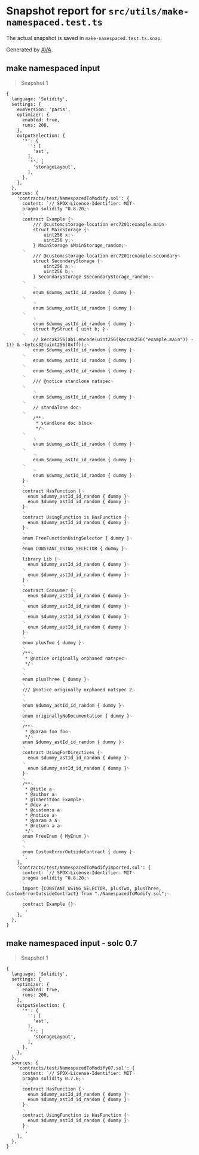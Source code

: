 # Snapshot report for `src/utils/make-namespaced.test.ts`

The actual snapshot is saved in `make-namespaced.test.ts.snap`.

Generated by [AVA](https://avajs.dev).

## make namespaced input

> Snapshot 1

    {
      language: 'Solidity',
      settings: {
        evmVersion: 'paris',
        optimizer: {
          enabled: true,
          runs: 200,
        },
        outputSelection: {
          '*': {
            '': [
              'ast',
            ],
            '*': [
              'storageLayout',
            ],
          },
        },
      },
      sources: {
        'contracts/test/NamespacedToModify.sol': {
          content: `// SPDX-License-Identifier: MIT␊
          pragma solidity ^0.8.20;␊
          ␊
          contract Example {␊
              /// @custom:storage-location erc7201:example.main␊
              struct MainStorage {␊
                  uint256 x;␊
                  uint256 y;␊
              } MainStorage $MainStorage_random;␊
          ␊
              /// @custom:storage-location erc7201:example.secondary␊
              struct SecondaryStorage {␊
                  uint256 a;␊
                  uint256 b;␊
              } SecondaryStorage $SecondaryStorage_random;␊
          ␊
              ␊
              enum $dummy_astId_id_random { dummy }␊
          ␊
              ␊
              enum $dummy_astId_id_random { dummy }␊
          ␊
              ␊
              enum $dummy_astId_id_random { dummy }␊
              struct MyStruct { uint b; }␊
          ␊
              // keccak256(abi.encode(uint256(keccak256("example.main")) - 1)) & ~bytes32(uint256(0xff));␊
              enum $dummy_astId_id_random { dummy }␊
          ␊
              enum $dummy_astId_id_random { dummy }␊
          ␊
              enum $dummy_astId_id_random { dummy }␊
          ␊
              /// @notice standlone natspec␊
          ␊
              ␊
              enum $dummy_astId_id_random { dummy }␊
          ␊
              // standalone doc␊
          ␊
              /**␊
               * standlone doc block␊
               */␊
          ␊
              ␊
              enum $dummy_astId_id_random { dummy }␊
          ␊
              ␊
              enum $dummy_astId_id_random { dummy }␊
          ␊
              ␊
              enum $dummy_astId_id_random { dummy }␊
          }␊
          ␊
          contract HasFunction {␊
            enum $dummy_astId_id_random { dummy }␊
            enum $dummy_astId_id_random { dummy }␊
          }␊
          ␊
          contract UsingFunction is HasFunction {␊
            enum $dummy_astId_id_random { dummy }␊
          }␊
          ␊
          enum FreeFunctionUsingSelector { dummy }␊
          ␊
          enum CONSTANT_USING_SELECTOR { dummy }␊
          ␊
          library Lib {␊
            enum $dummy_astId_id_random { dummy }␊
          ␊
            enum $dummy_astId_id_random { dummy }␊
          }␊
          ␊
          contract Consumer {␊
            enum $dummy_astId_id_random { dummy }␊
          ␊
            enum $dummy_astId_id_random { dummy }␊
          ␊
            enum $dummy_astId_id_random { dummy }␊
          ␊
            enum $dummy_astId_id_random { dummy }␊
          }␊
          ␊
          enum plusTwo { dummy }␊
          ␊
          /**␊
           * @notice originally orphaned natspec␊
           */␊
          ␊
          ␊
          enum plusThree { dummy }␊
          ␊
          /// @notice originally orphaned natspec 2␊
          ␊
          ␊
          enum $dummy_astId_id_random { dummy }␊
          ␊
          enum originallyNoDocumentation { dummy }␊
          ␊
          /**␊
           * @param foo foo␊
           */␊
          enum $dummy_astId_id_random { dummy }␊
          ␊
          contract UsingForDirectives {␊
            enum $dummy_astId_id_random { dummy }␊
          ␊
            enum $dummy_astId_id_random { dummy }␊
          }␊
          ␊
          /**␊
           * @title a␊
           * @author a␊
           * @inheritdoc Example␊
           * @dev a␊
           * @custom:a a␊
           * @notice a␊
           * @param a a␊
           * @return a a␊
           */␊
          enum FreeEnum { MyEnum }␊
          ␊
          ␊
          enum CustomErrorOutsideContract { dummy }␊
          `,
        },
        'contracts/test/NamespacedToModifyImported.sol': {
          content: `// SPDX-License-Identifier: MIT␊
          pragma solidity ^0.8.20;␊
          ␊
          import {CONSTANT_USING_SELECTOR, plusTwo, plusThree, CustomErrorOutsideContract} from "./NamespacedToModify.sol";␊
          ␊
          contract Example {}␊
          `,
        },
      },
    }

## make namespaced input - solc 0.7

> Snapshot 1

    {
      language: 'Solidity',
      settings: {
        optimizer: {
          enabled: true,
          runs: 200,
        },
        outputSelection: {
          '*': {
            '': [
              'ast',
            ],
            '*': [
              'storageLayout',
            ],
          },
        },
      },
      sources: {
        'contracts/test/NamespacedToModify07.sol': {
          content: `// SPDX-License-Identifier: MIT␊
          pragma solidity 0.7.6;␊
           ␊
          contract HasFunction {␊
            enum $dummy_astId_id_random { dummy }␊
            enum $dummy_astId_id_random { dummy }␊
          }␊
          ␊
          contract UsingFunction is HasFunction {␊
            enum $dummy_astId_id_random { dummy }␊
          }␊
          `,
        },
      },
    }
